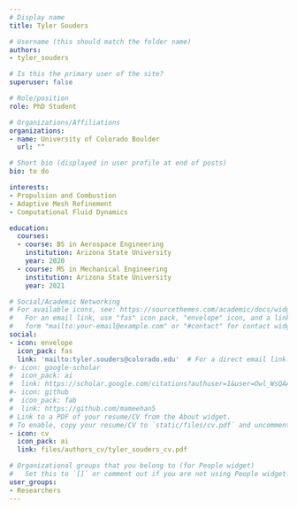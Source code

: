 ```yaml
---
# Display name
title: Tyler Souders

# Username (this should match the folder name)
authors:
- tyler_souders

# Is this the primary user of the site?
superuser: false

# Role/position
role: PhD Student

# Organizations/Affiliations
organizations:
- name: University of Colorado Boulder
  url: ""

# Short bio (displayed in user profile at end of posts)
bio: to do

interests:
- Propulsion and Combustion
- Adaptive Mesh Refinement
- Computational Fluid Dynamics

education:
  courses:
  - course: BS in Aerospace Engineering
    institution: Arizona State University
    year: 2020
  - course: MS in Mechanical Engineering
    institution: Arizona State University
    year: 2021

# Social/Academic Networking
# For available icons, see: https://sourcethemes.com/academic/docs/widgets/#icons
#   For an email link, use "fas" icon pack, "envelope" icon, and a link in the
#   form "mailto:your-email@example.com" or "#contact" for contact widget.
social:
- icon: envelope
  icon_pack: fas
  link: 'mailto:tyler.souders@colorado.edu'  # For a direct email link...
#- icon: google-scholar
#  icon_pack: ai
#  link: https://scholar.google.com/citations?authuser=1&user=Owl_WsQAAAAJ
#- icon: github
#  icon_pack: fab
#  link: https://github.com/mameehan5
# Link to a PDF of your resume/CV from the About widget.
# To enable, copy your resume/CV to `static/files/cv.pdf` and uncomment the lines below.  
- icon: cv
  icon_pack: ai
  link: files/authors_cv/tyler_souders_cv.pdf

# Organizational groups that you belong to (for People widget)
#   Set this to `[]` or comment out if you are not using People widget.  
user_groups:
- Researchers
---
```

